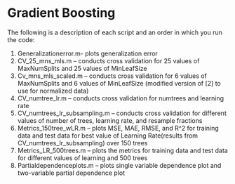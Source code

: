 # Gradient Boosting

The following is a description of each script and an order in which you run the code:

1.	Generalizationerror.m- plots generalization error
2.	CV_25_mns_mls.m – conducts cross validation for 25 values of MaxNumSplits and 25 values of MinLeafSize
3.	Cv_mns_mls_scaled.m – conducts cross validation for 6 values of MaxNumSplits and 6 values of MinLeafSize (modified version of [2] to use for normalized data)
4.	CV_numtree_lr.m – conducts cross validation for numtrees and learning rate
5.	CV_numtrees_lr_subsampling.m – conducts cross validation for different values of number of trees, learning rate, and resample fractions
6.	Metrics_150tree_wLR.m – plots MSE, MAE, RMSE, and R^2 for training data and test data for best value of Learning Rate(results from CV_numtrees_lr_subsampling) over 150 trees
7.	Metrics_LR_500trees.m – plots the metrics for training data and test data for different values of learning and 500 trees
8.	Partialdependenceplots.m – plots single variable dependence plot and two-variable partial dependence plot

